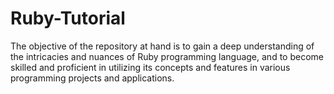 # Ruby-Tutorial
The objective of the repository at hand is to gain a deep understanding of the intricacies and nuances of Ruby programming language, and to become skilled and proficient in utilizing its concepts and features in various programming projects and applications.
